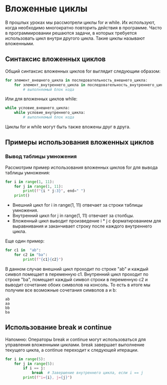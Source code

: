 # Вложенные циклы
В прошлых уроках мы рассмотрели циклы for и while. Их используют, когда необходимо многократно повторить действия в программе. Часто в программировании решаются задачи, в которых требуется использовать цикл внутри другого цикла. Такие циклы называют вложенными.

## Синтаксис вложенных циклов
Общий синтаксис вложенных циклов for выглядит следующим образом:
```python
for элемент_внешнего_цикла in последовательность_внешнего_цикла:
    for элемент_внутреннего_цикла in последовательность_внутреннего_цикла:
        # выполняемый блок кода
```
Или для вложенных циклов while:
```python
while условие_внешнего_цикла:
    while условие_внутреннего_цикла:
        # выполняемый блок кода
```
Циклы for и while  могут быть также вложены друг в друга.

## Примеры использования вложенных циклов
### Вывод таблицы умножения
Рассмотрим пример использования вложенных циклов for для вывода таблицы умножения:
```python
for i in range(1, 11):
    for j in range(1, 11):
        print(f"{i * j:3}", end=" ")
    print()
```
*	Внешний цикл for i in range(1, 11) отвечает за строки таблицы умножения.
*	Внутренний цикл for j in range(1, 11) отвечает за столбцы.
*	Вложенный цикл выводит произведение i * j с форматированием для выравнивания и заканчивает строку после каждого внутреннего цикла.

Еще один пример:
```python
for c1 in  "ab":
    for c2 in "ba":
        print(f"{c1}{c2}")
```
В данном случае внешний цикл проходит по строке "ab" и каждый символ помещает в переменную c1. Внутренний цикл проходит по строке "ba", помещает каждый символ строки в переменную c2 и выводит сочетание обоих символов на консоль. То есть в итоге мы получим все возможные сочетания символов a и b: 
```
ab
aa
bb
ba
```
## Использование break и continue
Напомню: Операторы break и continue могут использоваться для управления вложенными циклами. break завершает выполнение текущего цикла, а continue переходит к следующей итерации.
```python
for i in range(5):
    for j in range(5):
        if i == j:
            break  # Завершение внутреннего цикла, если i == j
        print(f"i={i}, j={j}")
```
